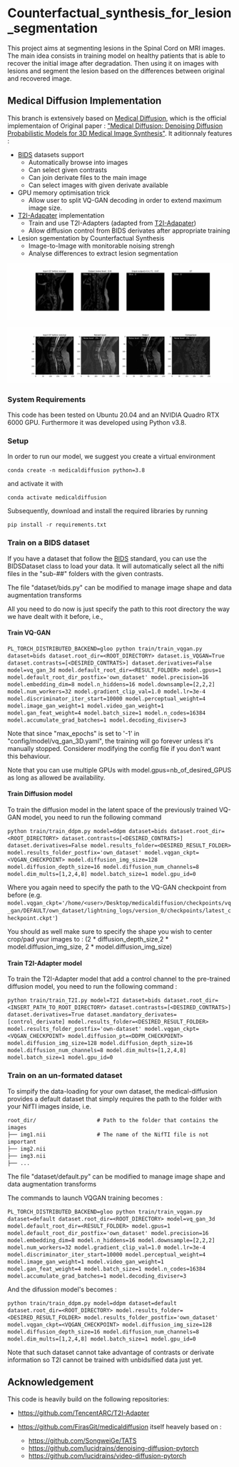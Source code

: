 # Counterfactual_synthesis_for_lesion_segmentation

This project aims at segmenting lesions in the Spinal Cord on MRI images. 
The main idea consists in training model on healthy patients that is able to recover the initial image after degradation. Then using it on images with lesions and segment the lesion based on the differences between original and recovered image.

## Medical Diffusion Implementation

This branch is extensively based on [Medical Diffusion](https://github.com/FirasGit/medicaldiffusion), which is the official implementaion of Original paper : ["Medical Diffusion: Denoising Diffusion Probabilistic Models for 3D Medical Image Synthesis"](https://arxiv.org/abs/2211.03364).
It aditionnaly features : 

- [BIDS](https://bids.neuroimaging.io/) datasets support
  - Automatically browse into images
  - Can select given contrasts
  - Can join derivate files to the main image
  - Can select images with given derivate available
- GPU memory optimisation trick
  - Allow user to split VQ-GAN decoding in order to extend maximum image size.
- [T2I-Adapater](https://arxiv.org/abs/2302.08453) implementation
  - Train and use T2I-Adapters (adapted from [T2I-Adapater](https://github.com/TencentARC/T2I-Adapter))
  - Allow diffusion control from BIDS derivates after appropriate training
- Lesion sgementation by Counterfactual Synthesis
  - Image-to-Image with monitorable noising strengh
  - Analyse differences to extract lesion segmentation

![Generated Samples by our Medical Diffusion model following a T2I constraint](assets/0807_img2img_segmentation_sci-paris_1_d_0.8_th_0.4_f_filter_T2I_True.gif)

![Generated Samples by our Medical Diffusion model with a denoising strengh variation](assets/gif_sci_paris_8_d_range.gif)

### System Requirements
This code has been tested on Ubuntu 20.04 and an NVIDIA Quadro RTX 6000 GPU. Furthermore it was developed using Python v3.8.

### Setup
In order to run our model, we suggest you create a virtual environment 
```
conda create -n medicaldiffusion python=3.8
``` 
and activate it with 
```
conda activate medicaldiffusion
```
Subsequently, download and install the required libraries by running 
```
pip install -r requirements.txt
```

### Train on a BIDS dataset

If you have a dataset that follow the [BIDS](https://bids.neuroimaging.io/) standard, you can use the BIDSDataset class to load your data. It will automatically select all the nifti files in the "sub-##" folders with the given contrasts.         

The file "dataset/bids.py" can be modified to manage image shape and data augmentation transforms

All you need to do now is just specify the path to this root directory the way we have dealt with it before, i.e.,

#### Train VQ-GAN

```
PL_TORCH_DISTRIBUTED_BACKEND=gloo python train/train_vqgan.py dataset=bids dataset.root_dir=<ROOT_DIRECTORY> dataset.is_VQGAN=True dataset.contrasts=[<DESIRED_CONTRATS>] dataset.derivatives=False model=vq_gan_3d model.default_root_dir=<RESULT_FOLDER> model.gpus=1 model.default_root_dir_postfix='own_dataset' model.precision=16 model.embedding_dim=8 model.n_hiddens=16 model.downsample=[2,2,2] model.num_workers=32 model.gradient_clip_val=1.0 model.lr=3e-4 model.discriminator_iter_start=10000 model.perceptual_weight=4 model.image_gan_weight=1 model.video_gan_weight=1 model.gan_feat_weight=4 model.batch_size=1 model.n_codes=16384 model.accumulate_grad_batches=1 model.decoding_diviser=3
```

Note that since "max_epochs" is set to '-1' in "config/model/vq_gan_3D.yaml", the training will go forever unless it's manually stopped. Considerer modifying the config file if you don't want this behaviour.

Note that you can use multiple GPUs with model.gpus=nb_of_desired_GPUS as long as allowed be availability.

#### Train Diffusion model

To train the diffusion model in the latent space of the previously trained VQ-GAN model, you need to run the following command
```
python train/train_ddpm.py model=ddpm dataset=bids dataset.root_dir=<ROOT_DIRECTORY> dataset.contrasts=[<DESIRED_CONTRATS>] dataset.derivatives=False model.results_folder=<DESIRED_RESULT_FOLDER> model.results_folder_postfix='own_dataset' model.vqgan_ckpt=<VQGAN_CHECKPOINT> model.diffusion_img_size=128 model.diffusion_depth_size=16 model.diffusion_num_channels=8 model.dim_mults=[1,2,4,8] model.batch_size=1 model.gpu_id=0
```
Where you again need to specify the path to the VQ-GAN checkpoint from before (e.g. ```model.vqgan_ckpt='/home/<user>/Desktop/medicaldiffusion/checkpoints/vq_gan/DEFAULT/own_dataset/lightning_logs/version_0/checkpoints/latest_checkpoint.ckpt'```)

You should as well make sure to specify the shape you wish to center crop/pad your images to : (2 * diffusion_depth_size,2 * model.diffusion_img_size, 2 * model.diffusion_img_size)

#### Train T2I-Adapter model
To train the T2I-Adapter model that add a control channel to the pre-trained diffusion model, you need to run the following command :
```
python train/train_T2I.py model=T2I dataset=bids dataset.root_dir=<INSERT_PATH_TO_ROOT_DIRECTORY> dataset.contrasts=[<DESIRED_CONTRATS>] dataset.derivatives=True dataset.mandatory_derivates=[control_derivate] model.results_folder=<DESIRED_RESULT_FOLDER> model.results_folder_postfix='own-dataset' model.vqgan_ckpt=<VQGAN_CHECKPOINT> model.diffusion_pt=<DDPM_CHECKPOINT> model.diffusion_img_size=128 model.diffusion_depth_size=16 model.diffusion_num_channels=8 model.dim_mults=[1,2,4,8] model.batch_size=1 model.gpu_id=0
```

### Train on an un-formated dataset
To simpify the data-loading for your own dataset, the medical-diffusion provides a default dataset that simply requires the path to the folder with your NifTI images inside, i.e.

    root_dir/					# Path to the folder that contains the images
    ├── img1.nii                # The name of the NifTI file is not important
    ├── img2.nii                    
    ├── img3.nii                     
    ├── ...                    

The file "dataset/default.py" can be modified to manage image shape and data augmentation transforms

The commands to launch VQGAN training becomes :

```
PL_TORCH_DISTRIBUTED_BACKEND=gloo python train/train_vqgan.py dataset=default dataset.root_dir=<ROOT_DIRECTORY> model=vq_gan_3d model.default_root_dir=<RESULT_FOLDER> model.gpus=1 model.default_root_dir_postfix='own_dataset' model.precision=16 model.embedding_dim=8 model.n_hiddens=16 model.downsample=[2,2,2] model.num_workers=32 model.gradient_clip_val=1.0 model.lr=3e-4 model.discriminator_iter_start=10000 model.perceptual_weight=4 model.image_gan_weight=1 model.video_gan_weight=1 model.gan_feat_weight=4 model.batch_size=1 model.n_codes=16384 model.accumulate_grad_batches=1 model.decoding_diviser=3
```

And the difussion model's becomes :

```
python train/train_ddpm.py model=ddpm dataset=default dataset.root_dir=<ROOT_DIRECTORY> model.results_folder=<DESIRED_RESULT_FOLDER> model.results_folder_postfix='own_dataset' model.vqgan_ckpt=<VQGAN_CHECKPOINT> model.diffusion_img_size=128 model.diffusion_depth_size=16 model.diffusion_num_channels=8 model.dim_mults=[1,2,4,8] model.batch_size=1 model.gpu_id=0
```

Note that such dataset cannot take advantage of contrasts or derivate information so T2I cannot be trained with unbidsified data just yet.


## Acknowledgement
This code is heavily build on the following repositories:

* https://github.com/TencentARC/T2I-Adapter

* https://github.com/FirasGit/medicaldiffusion itself heavely based on : 

  * https://github.com/SongweiGe/TATS
  * https://github.com/lucidrains/denoising-diffusion-pytorch
  * https://github.com/lucidrains/video-diffusion-pytorch
